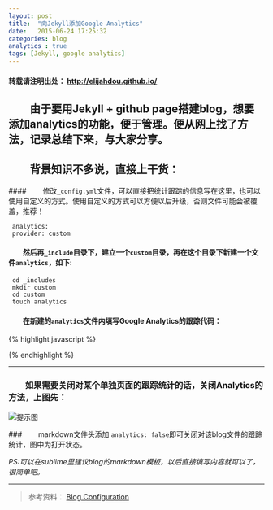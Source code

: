 ```yaml
---
layout: post
title:  "向Jekyll添加Google Analytics"
date:   2015-06-24 17:25:32
categories: blog
analytics : true
tags: [Jekyll, google analytics]
---
```


#### 转载请注明出处： http://elijahdou.github.io/

## 　　由于要用Jekyll + github page搭建blog，想要添加analytics的功能，便于管理。便从网上找了方法，记录总结下来，与大家分享。


## 　　背景知识不多说，直接上干货：  


####　　 修改`_config.yml`文件，可以直接把统计跟踪的信息写在这里，也可以使用自定义的方式。使用自定义的方式可以方便以后升级，否则文件可能会被覆盖，推荐！      

     analytics:       
     provider: custom      


#### 　　然后再`_include`目录下，建立一个`custom`目录，再在这个目录下新建一个文件`analytics`，如下:
     cd _includes       
     mkdir custom     
     cd custom     
     touch analytics          


#### 　　在新建的`analytics`文件内填写Google Analytics的跟踪代码：

{% highlight javascript %}
<script>
  (function(i,s,o,g,r,a,m){i['GoogleAnalyticsObject']=r;i[r]=i[r]||function(){
  (i[r].q=i[r].q||[]).push(arguments)},i[r].l=1*new Date();a=s.createElement(o),
  m=s.getElementsByTagName(o)[0];a.async=1;a.src=g;m.parentNode.insertBefore(a,m)
  })(window,document,'script','//www.google-analytics.com/analytics.js','ga');

  ga('create', '这是跟踪ID', 'auto');
  ga('send', 'pageview');
</script>
{% endhighlight %}
  

***


### 　　如果需要关闭对某个单独页面的跟踪统计的话，关闭Analytics的方法，上图先：

![提示图](http://ww2.sinaimg.cn/large/0069kYsZjw1etfbviyllpj30d705et99.jpg)

###　　 markdown文件头添加 `analytics: false`即可关闭对该blog文件的跟踪统计，图中为打开状态。

*PS:可以在sublime里建议blog的markdown模板，以后直接填写内容就可以了，很简单吧。*

***

> 参考资料：
  [Blog Configuration](http://jekyllbootstrap.com/usage/blog-configuration.html)


